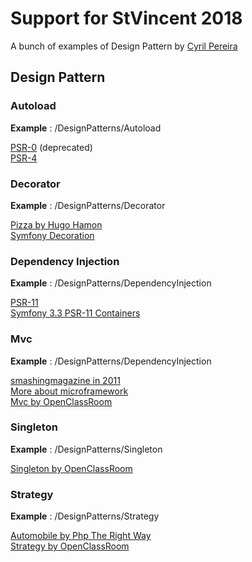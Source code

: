 # Support for StVincent 2018

A bunch of examples of Design Pattern by [Cyril Pereira](cyril.pereira@gmail.com) 

## Design Pattern

### Autoload 

__Example__ : /DesignPatterns/Autoload

[PSR-0](https://www.php-fig.org/psr/psr-0) (deprecated)   
[PSR-4](https://www.php-fig.org/psr/psr-4)


### Decorator

__Example__ : /DesignPatterns/Decorator

[Pizza by Hugo Hamon](https://bitbucket.org/hhamon/phptek-design-patterns/src/67d094faaa6e/src/Pizza/?at=master)   
[Symfony Decoration](https://symfony.com/doc/current/service_container/service_decoration.html)

### Dependency Injection

__Example__ : /DesignPatterns/DependencyInjection

[PSR-11](https://www.php-fig.org/psr/psr-11)   
[Symfony 3.3 PSR-11 Containers](https://symfony.com/blog/new-in-symfony-3-3-psr-11-containers)

### Mvc

__Example__ : /DesignPatterns/DependencyInjection

[smashingmagazine in 2011](https://www.smashingmagazine.com/2011/10/getting-started-with-php-templating/)   
[More about microframework](https://medium.com/@noufel.gouirhate/create-your-own-mvc-framework-in-php-af7bd1f0ca19)   
[Mvc by OpenClassRoom](https://openclassrooms.com/fr/courses/4670706-adoptez-une-architecture-mvc-en-php)

### Singleton

__Example__ : /DesignPatterns/Singleton

[Singleton by OpenClassRoom](https://openclassrooms.com/fr/courses/26832-apprenez-a-programmer-en-java/26597-limiter-le-nombre-de-connexions)

### Strategy

__Example__ : /DesignPatterns/Strategy

[Automobile by Php The Right Way](https://phptherightway.com/pages/Design-Patterns.html)   
[Strategy by OpenClassRoom](https://openclassrooms.com/fr/courses/1665806-programmez-en-oriente-objet-en-php/1668103-les-design-patterns)

